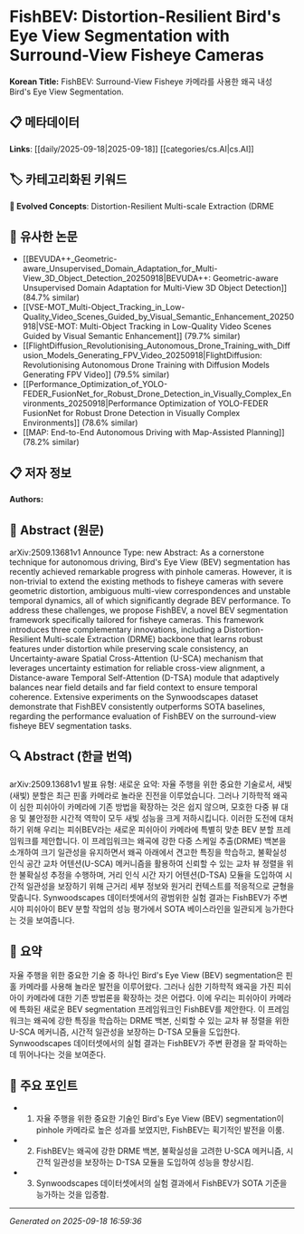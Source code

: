 
# FishBEV: Distortion-Resilient Bird's Eye View Segmentation with Surround-View Fisheye Cameras

**Korean Title:** FishBEV: Surround-View Fisheye 카메라를 사용한 왜곡 내성 Bird's Eye View Segmentation.

## 📋 메타데이터

**Links**: [[daily/2025-09-18|2025-09-18]] [[categories/cs.AI|cs.AI]]

## 🏷️ 카테고리화된 키워드
**🚀 Evolved Concepts**: Distortion-Resilient Multi-scale Extraction (DRME

## 🔗 유사한 논문
- [[BEVUDA++_Geometric-aware_Unsupervised_Domain_Adaptation_for_Multi-View_3D_Object_Detection_20250918|BEVUDA++: Geometric-aware Unsupervised Domain Adaptation for Multi-View 3D Object Detection]] (84.7% similar)
- [[VSE-MOT_Multi-Object_Tracking_in_Low-Quality_Video_Scenes_Guided_by_Visual_Semantic_Enhancement_20250918|VSE-MOT: Multi-Object Tracking in Low-Quality Video Scenes Guided by Visual Semantic Enhancement]] (79.7% similar)
- [[FlightDiffusion_Revolutionising_Autonomous_Drone_Training_with_Diffusion_Models_Generating_FPV_Video_20250918|FlightDiffusion: Revolutionising Autonomous Drone Training with Diffusion Models Generating FPV Video]] (79.5% similar)
- [[Performance_Optimization_of_YOLO-FEDER_FusionNet_for_Robust_Drone_Detection_in_Visually_Complex_Environments_20250918|Performance Optimization of YOLO-FEDER FusionNet for Robust Drone Detection in Visually Complex Environments]] (78.6% similar)
- [[MAP: End-to-End Autonomous Driving with Map-Assisted Planning]] (78.2% similar)

## 📋 저자 정보

**Authors:** 

## 📄 Abstract (원문)

arXiv:2509.13681v1 Announce Type: new 
Abstract: As a cornerstone technique for autonomous driving, Bird's Eye View (BEV) segmentation has recently achieved remarkable progress with pinhole cameras. However, it is non-trivial to extend the existing methods to fisheye cameras with severe geometric distortion, ambiguous multi-view correspondences and unstable temporal dynamics, all of which significantly degrade BEV performance. To address these challenges, we propose FishBEV, a novel BEV segmentation framework specifically tailored for fisheye cameras. This framework introduces three complementary innovations, including a Distortion-Resilient Multi-scale Extraction (DRME) backbone that learns robust features under distortion while preserving scale consistency, an Uncertainty-aware Spatial Cross-Attention (U-SCA) mechanism that leverages uncertainty estimation for reliable cross-view alignment, a Distance-aware Temporal Self-Attention (D-TSA) module that adaptively balances near field details and far field context to ensure temporal coherence. Extensive experiments on the Synwoodscapes dataset demonstrate that FishBEV consistently outperforms SOTA baselines, regarding the performance evaluation of FishBEV on the surround-view fisheye BEV segmentation tasks.

## 🔍 Abstract (한글 번역)

arXiv:2509.13681v1 발표 유형: 새로운
요약: 자율 주행을 위한 중요한 기술로서, 새빛(새빛) 분할은 최근 핀홀 카메라로 놀라운 진전을 이루었습니다. 그러나 기하학적 왜곡이 심한 피쉬아이 카메라에 기존 방법을 확장하는 것은 쉽지 않으며, 모호한 다중 뷰 대응 및 불안정한 시간적 역학이 모두 새빛 성능을 크게 저하시킵니다. 이러한 도전에 대처하기 위해 우리는 피쉬BEV라는 새로운 피쉬아이 카메라에 특별히 맞춘 BEV 분할 프레임워크를 제안합니다. 이 프레임워크는 왜곡에 강한 다중 스케일 추출(DRME) 백본을 소개하여 크기 일관성을 유지하면서 왜곡 아래에서 견고한 특징을 학습하고, 불확실성 인식 공간 교차 어텐션(U-SCA) 메커니즘을 활용하여 신뢰할 수 있는 교차 뷰 정렬을 위한 불확실성 추정을 수행하며, 거리 인식 시간 자기 어텐션(D-TSA) 모듈을 도입하여 시간적 일관성을 보장하기 위해 근거리 세부 정보와 원거리 컨텍스트를 적응적으로 균형을 맞춥니다. Synwoodscapes 데이터셋에서의 광범위한 실험 결과는 FishBEV가 주변 시야 피쉬아이 BEV 분할 작업의 성능 평가에서 SOTA 베이스라인을 일관되게 능가한다는 것을 보여줍니다.

## 📝 요약

자율 주행을 위한 중요한 기술 중 하나인 Bird's Eye View (BEV) segmentation은 핀홀 카메라를 사용해 놀라운 발전을 이루어왔다. 그러나 심한 기하학적 왜곡을 가진 피쉬아이 카메라에 대한 기존 방법론을 확장하는 것은 어렵다. 이에 우리는 피쉬아이 카메라에 특화된 새로운 BEV segmentation 프레임워크인 FishBEV를 제안한다. 이 프레임워크는 왜곡에 강한 특징을 학습하는 DRME 백본, 신뢰할 수 있는 교차 뷰 정렬을 위한 U-SCA 메커니즘, 시간적 일관성을 보장하는 D-TSA 모듈을 도입한다. Synwoodscapes 데이터셋에서의 실험 결과는 FishBEV가 주변 환경을 잘 파악하는 데 뛰어나다는 것을 보여준다.

## 🎯 주요 포인트

- 1. 자율 주행을 위한 중요한 기술인 Bird's Eye View (BEV) segmentation이 pinhole 카메라로 높은 성과를 보였지만, FishBEV는 획기적인 발전을 이룸.

- 2. FishBEV는 왜곡에 강한 DRME 백본, 불확실성을 고려한 U-SCA 메커니즘, 시간적 일관성을 보장하는 D-TSA 모듈을 도입하여 성능을 향상시킴.

- 3. Synwoodscapes 데이터셋에서의 실험 결과에서 FishBEV가 SOTA 기준을 능가하는 것을 입증함.

---

*Generated on 2025-09-18 16:59:36*